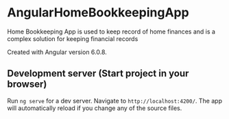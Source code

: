 # AngularHomeBookkeepingApp

Home Bookkeeping App is used to keep record of home finances and is a complex solution for keeping financial records

Created with Angular version 6.0.8.

## Development server (Start project in your browser)

Run `ng serve` for a dev server. Navigate to `http://localhost:4200/`. The app will automatically reload if you change any of the source files.
